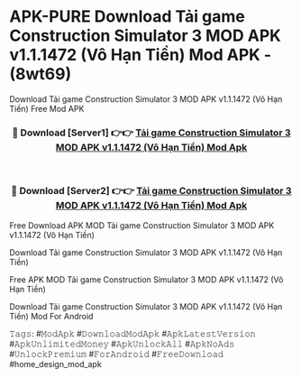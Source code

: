 # APK-PURE Download Tải game Construction Simulator 3 MOD APK v1.1.1472 (Vô Hạn Tiền) Mod APK - (8wt69)
Download Tải game Construction Simulator 3 MOD APK v1.1.1472 (Vô Hạn Tiền) Free Mod APK

<div align="center">
<h3>🔴 Download [Server1] 👉👉 <a href="https://apk-comot.site?title=Tải_game_Construction_Simulator_3_MOD_APK_v1.1.1472_(Vô_Hạn_Tiền)">Tải game Construction Simulator 3 MOD APK v1.1.1472 (Vô Hạn Tiền) Mod Apk</a></h3><br>

<h3>🔴 Download [Server2] 👉👉 <a href="https://apk-comot.site?title=Tải_game_Construction_Simulator_3_MOD_APK_v1.1.1472_(Vô_Hạn_Tiền)">Tải game Construction Simulator 3 MOD APK v1.1.1472 (Vô Hạn Tiền) Mod Apk</a></h3>
</div>


Free Download APK MOD Tải game Construction Simulator 3 MOD APK v1.1.1472 (Vô Hạn Tiền)

Download Tải game Construction Simulator 3 MOD APK v1.1.1472 (Vô Hạn Tiền) 

Free APK MOD Tải game Construction Simulator 3 MOD APK v1.1.1472 (Vô Hạn Tiền) 

Download Tải game Construction Simulator 3 MOD APK v1.1.1472 (Vô Hạn Tiền) Mod For Android

𝚃𝚊𝚐𝚜: #𝙼𝚘𝚍𝙰𝚙𝚔 #𝙳𝚘𝚠𝚗𝚕𝚘𝚊𝚍𝙼𝚘𝚍𝙰𝚙𝚔 #𝙰𝚙𝚔𝙻𝚊𝚝𝚎𝚜𝚝𝚅𝚎𝚛𝚜𝚒𝚘𝚗 #𝙰𝚙𝚔𝚄𝚗𝚕𝚒𝚖𝚒𝚝𝚎𝚍𝙼𝚘𝚗𝚎𝚢 #𝙰𝚙𝚔𝚄𝚗𝚕𝚘𝚌𝚔𝙰𝚕𝚕 #𝙰𝚙𝚔𝙽𝚘𝙰𝚍𝚜 #𝚄𝚗𝚕𝚘𝚌𝚔𝙿𝚛𝚎𝚖𝚒𝚞𝚖 #𝙵𝚘𝚛𝙰𝚗𝚍𝚛𝚘𝚒𝚍 #𝙵𝚛𝚎𝚎𝙳𝚘𝚠𝚗𝚕𝚘𝚊𝚍 #home_design_mod_apk